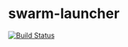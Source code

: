 # swarm-launcher

[![Build Status](https://drone.io/github.com/roar109/swarm-launcher/status.png)](https://drone.io/github.com/roar109/swarm-launcher/latest)
